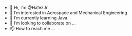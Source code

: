 - 👋 Hi, I’m @HafezJr
- 👀 I’m interested in Aerospace and Mechanical Engineering 
- 🌱 I’m currently learning Java 
- 💞️ I’m looking to collaborate on ...
- 📫 How to reach me ...

<!---
HafezJr/HafezJr is a ✨ special ✨ repository because its `README.md` (this file) appears on your GitHub profile.
You can click the Preview link to take a look at your changes.
--->
